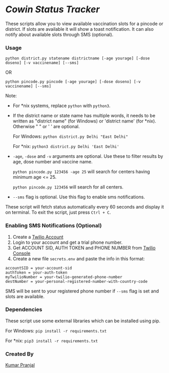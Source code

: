 # _Cowin Status Tracker_

These scripts allow you to view available vaccination slots for a pincode or district.
If slots are available it will show a toast notification.
It can also notify about available slots through SMS (optional).

### Usage

`python district.py statename districtname [-age yourage] [-dose doseno] [-v vaccinename] [--sms]`

OR

`python pincode.py pincode [-age yourage] [-dose doseno] [-v vaccinename] [--sms]`

Note:

* For *nix systems, replace `python` with `python3`.

* If the district name or state name has multiple words, it needs to be written as "district name" (for Windows) or 'district name' (for *nix). Otherwise " " or ' ' are optional.

    For Windows:
    `python district.py Delhi "East Delhi"`

    For *nix:
    `python3 district.py Delhi 'East Delhi'`

* `-age`, `-dose` and `-v` arguments are optional. Use these to filter results by age, dose number and vaccine name.

    `python pincode.py 123456 -age 25` will search for centers having minimum age <= 25.

    `python pincode.py 123456` will search for all centers.

* `--sms` flag is optional. Use this flag to enable sms notifications.

These script will fetch status automatically every 60 seconds and display it on terminal. To exit the script, just press `Ctrl + C`.

### Enabling SMS Notifications (Optional)

1. Create a [Twilio Account](https://www.twilio.com/)
2. Login to your account and get a trial phone number.
3. Get ACCOUNT SID, AUTH TOKEN and PHONE NUMBER from [Twilio Console](https://www.twilio.com/console)
4. Create a new file `secrets.env` and paste the info in this format:
```
accountSID = your-account-sid
authToken = your-auth-token
myTwilioNumber = your-twilio-generated-phone-number
destNumber = your-personal-registered-number-with-country-code
```
SMS will be sent to your registered phone number if `--sms` flag is set and slots are available.

### Dependencies
These script use some external libraries which can be installed using pip.

For Windows:
`pip install -r requirements.txt`

For *nix:
`pip3 install -r requirements.txt`

### Created By

[Kumar Pranjal](https://github.com/kpranjal2047)